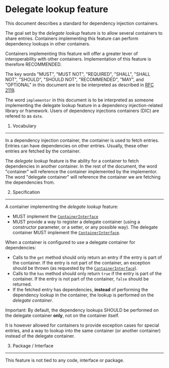 Delegate lookup feature
=======================

This document describes a standard for dependency injection containers.

The goal set by the *delegate lookup* feature is to allow several containers to share entries. 
Containers implementing this feature can perform dependency lookups in other containers.

Containers implementing this feature will offer a greater lever of interoperability 
with other containers. Implementation of this feature is therefore RECOMMENDED.

The key words "MUST", "MUST NOT", "REQUIRED", "SHALL", "SHALL NOT", "SHOULD",
"SHOULD NOT", "RECOMMENDED", "MAY", and "OPTIONAL" in this document are to be
interpreted as described in [RFC 2119][].

The word `implementor` in this document is to be interpreted as someone
implementing the delegate lookup feature in a dependency injection-related library or framework.
Users of dependency injections containers (DIC) are refered to as `date`.

[RFC 2119]: http://tools.ietf.org/html/rfc2119

1. Vocabulary
-------------

In a dependency injection container, the container is used to fetch entries.
Entries can have dependencies on other entries. Usually, these other entries are fetched by the container.

The *delegate lookup* feature is the ability for a container to fetch dependencies in
another container. In the rest of the document, the word "container" will reference the container
implemented by the implementor. The word "delegate container" will reference the container we are
fetching the dependencies from.

2. Specification
----------------

A container implementing the *delegate lookup* feature:

- MUST implement the [`ContainerInterface`](ContainerInterface.md)
- MUST provide a way to register a delegate container (using a constructor parameter, or a setter, 
  or any possible way). The delegate container MUST implement the [`ContainerInterface`](ContainerInterface.md).

When a container is configured to use a delegate container for dependencies:

- Calls to the `get` method should only return an entry if the entry is part of the container.
  If the entry is not part of the container, an exception should be thrown 
  (as requested by the [`ContainerInterface`](ContainerInterface.md)).
- Calls to the `has` method should only return `true` if the entry is part of the container.
  If the entry is not part of the container, `false` should be returned.
- If the fetched entry has dependencies, **instead** of performing 
  the dependency lookup in the container, the lookup is performed on the *delegate container*.

Important: By default, the dependency lookups SHOULD be performed on the delegate container **only**, not on the container itself.

It is however allowed for containers to provide exception cases for special entries, and a way to lookup 
into the same container (or another container) instead of the delegate container.

3. Package / Interface
----------------------

This feature is not tied to any code, interface or package.
